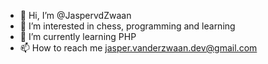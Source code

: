 - 👋 Hi, I’m @JaspervdZwaan
- 👀 I’m interested in chess, programming and learning
- 🌱 I’m currently learning PHP
- 📫 How to reach me jasper.vanderzwaan.dev@gmail.com

<!---
JaspervdZwaan/JaspervdZwaan is a ✨ special ✨ repository because its `README.md` (this file) appears on your GitHub profile.
You can click the Preview link to take a look at your changes.
--->
